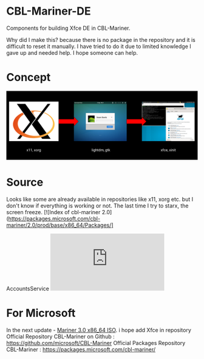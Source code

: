 # CBL-Mariner-DE
Components for building Xfce DE in CBL-Mariner.

Why did I make this? because there is no package in the repository and it is difficult to reset it manually. I have tried to do it due to limited knowledge I gave up and needed help. I hope someone can help.

# Concept
![](image/concept.png)

# Source
Looks like some are already available in repositories like x11, xorg etc. but I don't know if everything is working or not. The last time I try to starx, the screen freeze. [![Index of cbl-mariner 2.0](https://packages.microsoft.com/cbl-mariner/2.0/prod/base/x86_64/Packages/]

AccountsService
[![accountsservice-0.6.55.tar.xz or later](https://www.freedesktop.org/software/accountsservice/accountsservice-0.6.55.tar.xz)](https://www.freedesktop.org/software/accountsservice/)



# For Microsoft
In the next update - [Mariner 3.0 x86_64 ISO](https://aka.ms/mariner-3.0-x86_64-iso). i hope add Xfce in repository
Official Repository CBL-Mariner on Github : https://github.com/microsoft/CBL-Mariner
Official Packages Repository CBL-Mariner : https://packages.microsoft.com/cbl-mariner/